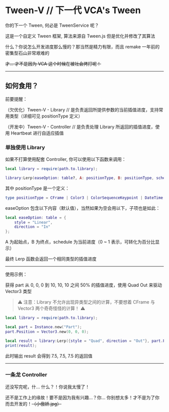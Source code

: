 # Tween-V // 下一代 VCA's Tween

你的下一个 Tween, 何必是 TweenService 呢？

这是一个自定义 Tween 框架, 算法来源自 Tween.js 但是优化并修改了其算法

什么？你说怎么开发进度那么慢的？那当然是精力有限，而且 remake 一年前的密集型石山非常艰难的

~~才... 才不是因为 VCA 这个时候在被社会拷打呢！~~

---

## 如何食用？

前要提醒：

（欠优化）Tween-V - Library // 是负责返回所提供参数的当前插值进度，支持常用类型（详细可见 positionType 定义）

（开发中）Tween-V - Controller // 是负责处理 Library 所返回的插值进度，使用 Heartbeat 进行自适应插值

### 单独使用 Library

如果不打算使用配套 Controller, 你可以使用以下函数来调用：

```lua
local library = require(path.to.library);

library:Lerp(easeOption: table?, A: positionType, B: positionType, schedule: number): positionType
```

其中 positionType 是一个定义：

```lua
type positionType = CFrame | Color3 | ColorSequenceKeypoint | DateTime | number | NumberRange | NumberSequenceKeypoint | Ray | Rect | Region3 | UDim2 | Vector2 | Vector3;
```

easeOption 包含以下内容（默认值），当然如果为空会用以下，子项也是如此：

```lua
local easeOption: table = {
    style = "Linear",
    direction = "In"
};
```

A 为起始点，B 为终点，schedule 为当前进度（0 ~ 1 表示，可转化为百分比显示）

最终 Lerp 函数会返回一个相同类型的插值进度

---

使用示例：

获得 part 从 0, 0, 0 到 10, 10, 10 之间 50% 的插值进度，使用 Quad Out 来驱动 Vector3 类型

> ⚠ 注意：Library 不允许出现异类型之间的计算，不要想着 CFrame 与 Vector3 两个奇奇怪怪的计算！ ⚠

```lua
local library = require(path.to.library);

local part = Instance.new("Part");
part.Position = Vector3.new(0, 0, 0);

local result = library:Lerp({style = "Quad", direction = "Out"}, part.Position, Vector3.new(10, 10, 10), 0.5);
print(result);
```

此时输出 result 会得到 7.5, 7.5, 7.5 的返回值

---

### 一条龙 Controller

还没写完呢，什... 什么？！你说我太慢了！

还不是工作上的缘故！要不是因为我有兴趣...？你... 你别想太多！才不是为了你而去开发的！~~（小傲娇.jpg）~~
